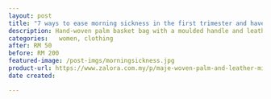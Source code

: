 ```yaml
---
layout: post
title: "7 ways to ease morning sickness in the first trimester and have you feeling better in no time"
description: Hand-woven palm basket bag with a moulded handle and leather strap, for carrying in your hand or over your shoulder. Adjustable strap. Mini size. Cotton lining. Inside patch pocket.
categories:   women, clothing
after: RM 50
before: RM 200
featured-image: /post-imgs/morningsickness.jpg
product-url: https://www.zalora.com.my/p/maje-woven-palm-and-leather-mini-basket-bag-brown-beige-3033989?ad_id=13305%7C46383d83-cae4-4969-a96c-7d31339466ca-1683286947%7C0&catalogType=Category&listId=Women%27s%20Bags
date created: 

---
```


